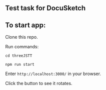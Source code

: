 ## Test task for DocuSketch

## To start app:

Clone this repo.

Run commands:

`cd threeJSTT`

`npm run start` 

Enter `http://localhost:3000/` in your browser.

Click the button to see it rotates.

